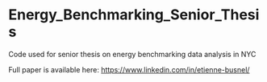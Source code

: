 # Energy_Benchmarking_Senior_Thesis
Code used for senior thesis on energy benchmarking data analysis in NYC

Full paper is available here: https://www.linkedin.com/in/etienne-busnel/
